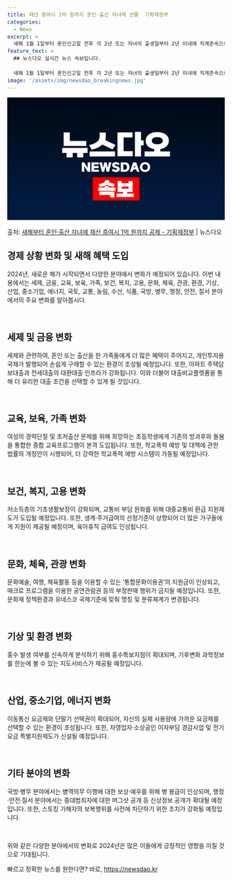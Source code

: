 ```yaml
---
title: 재산 증여시 1억 원까지 혼인·출산 자녀에 선물  기획재정부
categories:
  - News
excerpt: >
  새해 1월 1일부터 혼인신고일 전후 각 2년 또는 자녀의 출생일부터 2년 이내에 직계존속으로부터 증여받는 재…
feature_text: >
  ## 뉴스다오 실시간 뉴스 속보입니다.

  새해 1월 1일부터 혼인신고일 전후 각 2년 또는 자녀의 출생일부터 2년 이내에 직계존속으로부터 증여받는 재…
image: '/assets/img/newsdao_breakingnews.jpg'
---
```


![뉴스다오 속보](/assets/img/newsdao_breakingnews.jpg)

<p>출처: <a href="https://newsdao.kr/2914" rel="dofollow">새해부터 혼인·출산 자녀에 재산 증여시 1억 원까지 공제  - 기획재정부</a> | 뉴스다오</p>

<h2 data-ke-size="size26">경제 상황 변화 및 새해 혜택 도입</h2>
2024년, 새로운 해가 시작되면서 다양한 분야에서 변화가 예정되어 있습니다. 이번 내용에서는 세제, 금융, 교육, 보육, 가족, 보건, 복지, 고용, 문화, 체육, 관광, 환경, 기상, 산업, 중소기업, 에너지, 국토, 교통, 농림, 수산, 식품, 국방, 병무, 행정, 안전, 질서 분야에서의 주요 변화를 알아봅시다.

<p data-ke-size="size16">&nbsp;</p>

<h2 data-ke-size="size24">세제 및 금융 변화</h2>
세제와 관련하여, 혼인 또는 출산을 한 가족들에게 더 많은 혜택이 주어지고, 개인투자용 국채가 발행되어 손쉽게 구매할 수 있는 환경이 조성될 예정입니다. 또한, 아파트 주택담보대출과 전세대출의 대환대출 인프라가 강화됩니다. 이와 더불어 대출비교플랫폼을 통해 더 유리한 대출 조건을 선택할 수 있게 될 것입니다.

<p data-ke-size="size16">&nbsp;</p>

<h2 data-ke-size="size24">교육, 보육, 가족 변화</h2>
여성의 경력단절 및 초저출산 문제를 위해 희망하는 초등학생에게 기존의 방과후와 돌봄을 통합한 종합 교육프로그램이 본격 도입됩니다. 또한, 학교폭력 예방 및 대책에 관한 법률의 개정안이 시행되어, 더 강력한 학교폭력 예방 시스템이 가동될 예정입니다.

<p data-ke-size="size16">&nbsp;</p>

<h2 data-ke-size="size24">보건, 복지, 고용 변화</h2>
저소득층의 기초생활보장이 강화되며, 교통비 부담 완화를 위해 대중교통비 환급 지원제도가 도입될 예정입니다. 또한, 생계·주거급여의 선정기준이 상향되어 더 많은 가구들에게 지원이 제공될 예정이며, 육아휴직 급여도 인상됩니다.

<p data-ke-size="size16">&nbsp;</p>

<h2 data-ke-size="size24">문화, 체육, 관광 변화</h2>
문화예술, 여행, 체육활동 등을 이용할 수 있는 ‘통합문화이용권’의 지원금이 인상되고, 매크로 프로그램을 이용한 공연관람권 등의 부정판매 행위가 금지될 예정입니다. 또한, 문화재 정책환경과 유네스코 국제기준에 맞춰 명칭 및 분류체계가 변경됩니다.

<p data-ke-size="size16">&nbsp;</p>

<h2 data-ke-size="size24">기상 및 환경 변화</h2>
홍수 발생 여부를 신속하게 분석하기 위해 홍수특보지점이 확대되며, 기후변화 과학정보를 한눈에 볼 수 있는 지도서비스가 제공될 예정입니다.

<p data-ke-size="size16">&nbsp;</p>

<h2 data-ke-size="size24">산업, 중소기업, 에너지 변화</h2>
이동통신 요금제와 단말기 선택권이 확대되어, 자신의 실제 사용량에 가까운 요금제를 선택할 수 있는 환경이 조성됩니다. 또한, 자영업자·소상공인 이자부담 경감사업 및 전기요금 특별지원제도가 신설될 예정입니다.

<p data-ke-size="size16">&nbsp;</p>

<h2 data-ke-size="size24">기타 분야의 변화</h2>
국방·병무 분야에서는 병역의무 이행에 대한 보상·예우를 위해 병 봉급이 인상되며, 행정·안전·질서 분야에서는 중대범죄자에 대한 머그샷 공개 등 신상정보 공개가 확대될 예정입니다. 또한, 스토킹 가해자의 보복행위를 사전에 차단하기 위한 조치가 강화될 예정입니다.

<p data-ke-size="size16">&nbsp;</p>

위와 같은 다양한 분야에서의 변화로 2024년은 많은 이들에게 긍정적인 영향을 미칠 것으로 기대됩니다. 

빠르고 정확한 뉴스를 원한다면? 바로, <a href="https://newsdao.kr" rel="dofollow">https://newsdao.kr</a>


    

